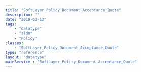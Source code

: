 ```yaml
---
title: "SoftLayer_Policy_Document_Acceptance_Quote"
description: ""
date: "2018-02-12"
tags:
    - "datatype"
    - "sldn"
    - "Policy"
classes:
    - "SoftLayer_Policy_Document_Acceptance_Quote"
type: "reference"
layout: "datatype"
mainService : "SoftLayer_Policy_Document_Acceptance_Quote"
---
```

